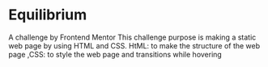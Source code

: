 # Equilibrium
A challenge by Frontend Mentor 
This challenge purpose is making a static web page by using HTML and CSS.
HtML: to make the structure of the web page
,CSS: to style the web page and transitions while hovering
